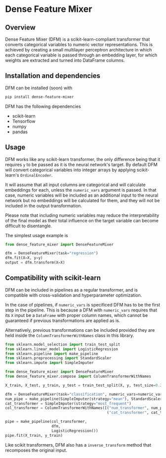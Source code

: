 # Dense Feature Mixer

## Overview

Dense Feature Mixer (DFM) is a scikit-learn-compliant transformer that converts categorical variables to numeric vector representations. This is achieved by creating a small multilayer perceptron architecture in which each categorical variable is passed through an embedding layer, for which weights are extracted and turned into DataFrame columns.

## Installation and dependencies

DFM can be installed (soon) with

```bash
pip install dense-feature-mixer
```

DFM has the following dependencies
* scikit-learn
* Tensorflow
* numpy
* pandas

## Usage

DFM works like any scikit-learn transformer, the only difference being that it requires `y` to be passed as it is the neural network's target. By default DFM will convert categorical variables into integer arrays by applying scikit-learn's `OrdinalEncoder`.

It will assume that all input columns are categorical and will calculate embeddings for each, unless the `numeric_vars` argument is passed. In that case, numeric variables will be included as an additional input to the neural network but no embeddings will be calculated for them, and they will not be included in the output transformation.

Please note that including numeric variables may reduce the interpretability of the final model as their total influence on the target variable can become difficult to disentangle.

The simplest usage example is

```python
from dense_feature_mixer import DenseFeatureMixer

dfm = DenseFeatureMixer(task="regression")
dfm.fit(X=X, y=y)
output = dfm.transform(X=X)
```

## Compatibility with scikit-learn

DFM can be included in pipelines as a regular transformer, and is compatible with cross-validation and hyperparameter optimization.

In the case of pipelines, if `numeric_vars` is specificed DFM has to be the first step in the pipeline. This is because a DFM with `numeric_vars` requires that its `X` input be a `DataFrame` with proper column names, which cannot be guaranteed if previous transformations are applied as is.

Alternatively, previous transformations can be included provided they are held inside the `ColumnTransformerWithNames` class in this library.


```python
from sklearn.model_selection import train_test_split
from sklearn.linear_model import LogisticRegression
from sklearn.pipeline import make_pipeline
from sklearn.preprocessing import StandardScaler
from sklearn.impute import SimpleImputer

from dense_feature_mixer import DenseFeatureMixer
from dense_feature_mixer.compose import ColumnTransformerWithNames

X_train, X_test, y_train, y_test = train_test_split(X, y, test_size=0.2)

dfm = DenseFeatureMixer(task="classification", numeric_vars=numeric_vars)
num_pipe = make_pipeline(SimpleImputer(strategy="mean"), StandardScaler())
cat_transformer = SimpleImputer(strategy="most_frequent")
col_transformer = ColumnTransformerWithNames([("num_transformer", num_pipe, numeric_vars),
                                              ("cat_transformer", cat_transformer, categorical_vars)])

pipe = make_pipeline(col_transformer,
                     dfm,
                     LogisticRegression())
pipe.fit(X_train, y_train)
```

Like scikit transformers, DFM also has a `inverse_transform` method that recomposes the original input.